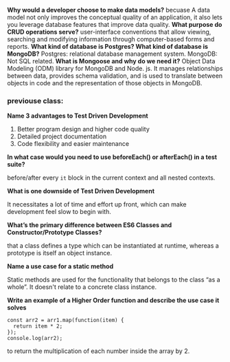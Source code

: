 
**Why would a developer choose to make data models?**
becuase A data model not only improves the conceptual quality of an application, it also lets you leverage database features that improve data quality.
**What purpose do CRUD operations serve?**
user-interface conventions that allow viewing, searching and modifying information through computer-based forms and reports.
**What kind of database is Postgres? What kind of database is MongoDB?**
Postgres: relational database management system.
MongoDB: Not SQL related.
**What is Mongoose and why do we need it?**
Object Data Modeling (ODM) library for MongoDB and Node. js. It manages relationships between data, provides schema validation, and is used to translate between objects in code and the representation of those objects in MongoDB.

 
 
 ### previouse class:
 
  **Name 3 advantages to Test Driven Development**


1. Better program design and higher code quality
2. Detailed project documentation
3. Code flexibility and easier maintenance

  **In what case would you need to use beforeEach() or afterEach() in a test suite?**

before/after every ``it`` block in the current context and all nested contexts.

  **What is one downside of Test Driven Development**


It necessitates a lot of time and effort up front, which can make development feel slow to begin with.


  **What’s the primary difference between ES6 Classes and Constructor/Prototype Classes?**


that a class defines a type which can be instantiated at runtime, whereas a prototype is itself an object instance.


  **Name a use case for a static method**

Static methods are used for the functionality that belongs to the class “as a whole”. It doesn't relate to a concrete class instance. 

  **Write an example of a Higher Order function and describe the use case it solves**


```const arr1 = [1, 2, 3];
const arr2 = arr1.map(function(item) {
  return item * 2;
});
console.log(arr2);
```

to return the multiplication of each number inside the array by 2.



